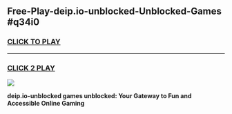 
## Free-Play-deip.io-unblocked-Unblocked-Games #q34i0
<h3>
<a href="https://news.freeplayer.one?title=deip.io-unblocked&ref=8M">CLICK TO PLAY</a></h3>
<hr>

<h3>
<a href="https://news.freeplayer.one?title=deip.io-unblocked&ref=8M">CLICK 2 PLAY</a>
  
</h3>

<a href="https://news.freeplayer.one?title=deip.io-unblocked&ref=8M"><img src="https://clearcache.store/games.png"></a>


**deip.io-unblocked games unblocked: Your Gateway to Fun and Accessible Online Gaming**
